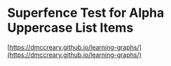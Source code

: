 # Superfence Test for Alpha Uppercase List Items

[https://dmccreary.github.io/learning-graphs/](https://dmccreary.github.io/learning-graphs/)